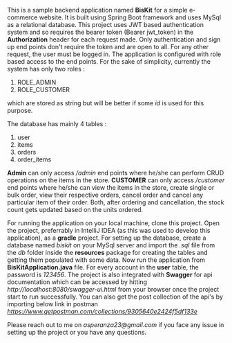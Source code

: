 This is a sample backend application named **BisKit** for a simple e-commerce website.
It is built using Spring Boot framework and uses MySql as a relational
database.
This project uses JWT based authentication system and so requires the 
bearer token (Bearer jwt_token) in the **Authorization** header for 
each request made. Only authentication and sign up end points don't 
require the token and are open to all. For any other request, the user
must be logged in.
The application is configured with role based access to the end points.
For the sake of simplicity, currently the system has only two roles :
1) ROLE_ADMIN
2) ROLE_CUSTOMER

which are stored as string but will be better if some _id_ is used 
for this purpose.

The database has mainly 4 tables :
1) user
2) items
3) orders
4) order_items

**Admin** can only access _/admin_ end points where he/she can perform
CRUD operations on the items in the store.
**CUSTOMER** can only access _/customer_ end points where he/she can
view the items in the store, create single or bulk order, view their
respective orders, cancel order and cancel any particular item of their order.
Both, after ordering and cancellation, the stock count gets updated
based on the units ordered. 

For running the application on your local machine, clone this
project. Open the project, preferrably in IntelliJ IDEA (as this was
used to develop this application), as a **gradle** project.
For setting up the database, create a database named _biskit_
on your MySql server and import the _.sql_ file from the _db_ folder
inside the **resources** package for creating the tables and getting
them populated with some data. Now run the application from
**BisKitApplication.java** file. For every account in the **user**
table, the password is _123456_.
The project is also integrated with **Swagger** for api documentation
which can be accessed by hitting 
_http://localhost:8080/swagger-ui.html_
from your browser once the project start to run successfully.
You can also get the post collection of the api's by importing below
link in postman 
_https://www.getpostman.com/collections/9305640e2424f5df133e_

Please reach out to me on _asperanza23@gmail.com_ if you face any 
issue in setting up the project or you have any questions.
